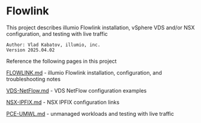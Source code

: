 # Flowlink
This project describes illumio Flowlink installation, vSphere VDS and/or NSX configuration, and testing with live traffic 
 ```
 Author: Vlad Kabatov, illumio, inc.
 Version 2025.04.02
```
Reference the following pages in this project

[FLOWLINK.md](/FLOWLINK.md) - illumio Flowlink installation, configuration, and troubleshooting notes

[VDS-NetFlow.md](/VDS-NetFlow.md) - VDS NetFlow configuration examples

[NSX-IPFIX.md](/NSX-IPFIX.md) - NSX IPFIX configuration links

[PCE-UMWL.md](/PCE-UMWL.md) - unmanaged workloads and testing with live traffic


